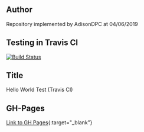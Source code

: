 ## Author

Repository implemented by AdisonDPC at 04/06/2019

## Testing in Travis CI

[![Build Status](https://travis-ci.org/AdisonDPC/hello_world_test.svg?branch=master)](https://travis-ci.org/AdisonDPC/hello_world_test)

## Title

Hello World Test (Travis CI)

## GH-Pages

[Link to GH Pages](https://adisondpc.github.io/hello_world_test){:target="_blank"}